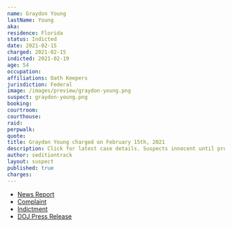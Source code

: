 ```yaml
---
name: Graydon Young
lastName: Young
aka:
residence: Florida
status: Indicted
date: 2021-02-15
charged: 2021-02-15
indicted: 2021-02-19
age: 54
occupation:
affiliations: Oath Keepers
jurisdiction: Federal
image: /images/preview/graydon-young.png
suspect: graydon-young.png
booking:
courtroom:
courthouse:
raid:
perpwalk:
quote:
title: Graydon Young charged on February 15th, 2021
description: Click for latest case details. Suspects innocent until proven guilty.
author: seditiontrack
layout: suspect
published: true
charges:
---
```


- [News Report](https://www.cbsnews.com/news/capitol-riot-oath-keepers-indicted-conspiracy/)
- [Complaint](https://www.justice.gov/usao-dc/case-multi-defendant/file/1369076/download)
- [Indictment](https://www.justice.gov/usao-dc/case-multi-defendant/file/1369071/download)
- [DOJ Press Release](https://www.justice.gov/usao-dc/pr/six-individuals-affiliated-oath-keepers-indicted-federal-grand-jury-conspiracy-obstruct)
